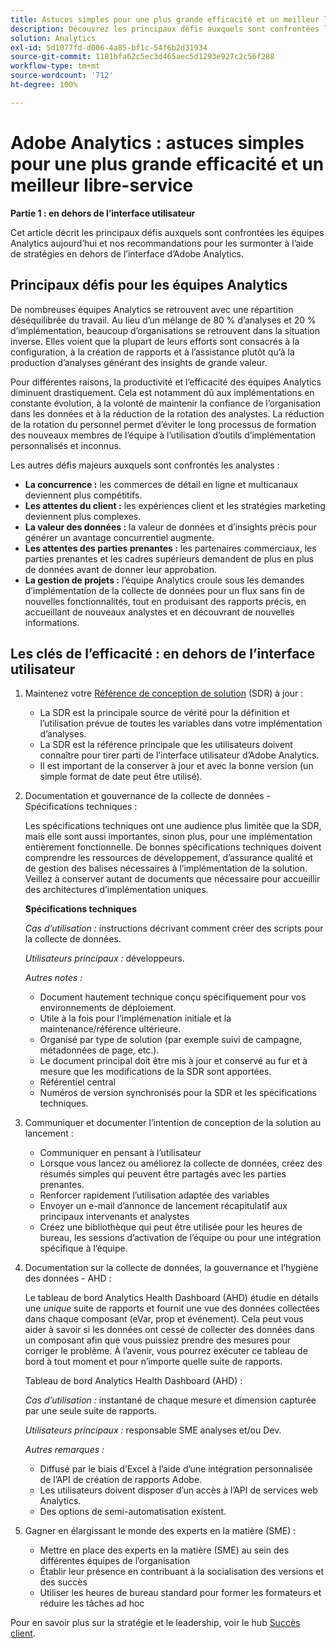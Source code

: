 ```yaml
---
title: Astuces simples pour une plus grande efficacité et un meilleur libre-service - Partie 1
description: Découvrez les principaux défis auxquels sont confrontées les équipes d’analyse et nos recommandations pour les surmonter à l’aide de stratégies en dehors de l’interface utilisateur d’Adobe Analytics.
solution: Analytics
exl-id: 5d1077fd-d006-4a85-bf1c-54f6b2d31934
source-git-commit: 1181bfa62c5ec3d465aec5d1293e927c2c56f288
workflow-type: tm+mt
source-wordcount: '712'
ht-degree: 100%

---
```


# Adobe Analytics : astuces simples pour une plus grande efficacité et un meilleur libre-service

**Partie 1 : en dehors de l’interface utilisateur**

Cet article décrit les principaux défis auxquels sont confrontées les équipes Analytics aujourd’hui et nos recommandations pour les surmonter à l’aide de stratégies en dehors de l’interface d’Adobe Analytics.

## Principaux défis pour les équipes Analytics

De nombreuses équipes Analytics se retrouvent avec une répartition déséquilibrée du travail. Au lieu d’un mélange de 80 % d’analyses et 20 % d’implémentation, beaucoup d’organisations se retrouvent dans la situation inverse. Elles voient que la plupart de leurs efforts sont consacrés à la configuration, à la création de rapports et à l’assistance plutôt qu’à la production d’analyses générant des insights de grande valeur.

Pour différentes raisons, la productivité et l’efficacité des équipes Analytics diminuent drastiquement. Cela est notamment dû aux implémentations en constante évolution, à la volonté de maintenir la confiance de l’organisation dans les données et à la réduction de la rotation des analystes. La réduction de la rotation du personnel permet d’éviter le long processus de formation des nouveaux membres de l’équipe à l’utilisation d’outils d’implémentation personnalisés et inconnus.

Les autres défis majeurs auxquels sont confrontés les analystes :

* **La concurrence :** les commerces de détail en ligne et multicanaux deviennent plus compétitifs.
* **Les attentes du client :** les expériences client et les stratégies marketing deviennent plus complexes.
* **La valeur des données :** la valeur de données et d’insights précis pour générer un avantage concurrentiel augmente.
* **Les attentes des parties prenantes :** les partenaires commerciaux, les parties prenantes et les cadres supérieurs demandent de plus en plus de données avant de donner leur approbation.
* **La gestion de projets :** l’équipe Analytics croule sous les demandes d’implémentation de la collecte de données pour un flux sans fin de nouvelles fonctionnalités, tout en produisant des rapports précis, en accueillant de nouveaux analystes et en découvrant de nouvelles informations.

## Les clés de l’efficacité : en dehors de l’interface utilisateur

1. Maintenez votre [Référence de conception de solution](/help/implementation/implementation-basics/creating-and-maintaining-an-sdr.md) (SDR) à jour :

   * La SDR est la principale source de vérité pour la définition et l’utilisation prévue de toutes les variables dans votre implémentation d’analyses.
   * La SDR est la référence principale que les utilisateurs doivent connaître pour tirer parti de l’interface utilisateur d’Adobe Analytics.
   * Il est important de la conserver à jour et avec la bonne version (un simple format de date peut être utilisé).

1. Documentation et gouvernance de la collecte de données - Spécifications techniques :

   Les spécifications techniques ont une audience plus limitée que la SDR, mais elle sont aussi importantes, sinon plus, pour une implémentation entièrement fonctionnelle. De bonnes spécifications techniques doivent comprendre les ressources de développement, d’assurance qualité et de gestion des balises nécessaires à l’implémentation de la solution. Veillez à conserver autant de documents que nécessaire pour accueillir des architectures d’implémentation uniques.

   **Spécifications techniques**

   _Cas d’utilisation :_ instructions décrivant comment créer des scripts pour la collecte de données.

   _Utilisateurs principaux :_ développeurs.

   _Autres notes :_

   * Document hautement technique conçu spécifiquement pour vos environnements de déploiement.
   * Utile à la fois pour l’implémenation initiale et la maintenance/référence ultérieure.
   * Organisé par type de solution (par exemple suivi de campagne, métadonnées de page, etc.).
   * Le document principal doit être mis à jour et conservé au fur et à mesure que les modifications de la SDR sont apportées.
   * Référentiel central
   * Numéros de version synchronisés pour la SDR et les spécifications techniques.

1. Communiquer et documenter l’intention de conception de la solution au lancement :

   * Communiquer en pensant à l’utilisateur
   * Lorsque vous lancez ou améliorez la collecte de données, créez des résumés simples qui peuvent être partagés avec les parties prenantes.
   * Renforcer rapidement l’utilisation adaptée des variables
   * Envoyer un e-mail d’annonce de lancement récapitulatif aux principaux intervenants et analystes
   * Créez une bibliothèque qui peut être utilisée pour les heures de bureau, les sessions d’activation de l’équipe ou pour une intégration spécifique à l’équipe.

1. Documentation sur la collecte de données, la gouvernance et l’hygiène des données - AHD :

   Le tableau de bord Analytics Health Dashboard (AHD) étudie en détails une _unique_ suite de rapports et fournit une vue des données collectées dans chaque composant (eVar, prop et événement). Cela peut vous aider à savoir si les données ont cessé de collecter des données dans un composant afin que vous puissiez prendre des mesures pour corriger le problème. À l’avenir, vous pourrez exécuter ce tableau de bord à tout moment et pour n’importe quelle suite de rapports.

   Tableau de bord Analytics Health Dashboard (AHD) :

   _Cas d’utilisation :_ instantané de chaque mesure et dimension capturée par une seule suite de rapports.

   _Utilisateurs principaux :_ responsable SME analyses et/ou Dev.

   _Autres remarques :_
   * Diffusé par le biais d’Excel à l’aide d’une intégration personnalisée de l’API de création de rapports Adobe.
   * Les utilisateurs doivent disposer d’un accès à l’API de services web Analytics.
   * Des options de semi-automatisation existent.

1. Gagner en élargissant le monde des experts en la matière (SME) :

   * Mettre en place des experts en la matière (SME) au sein des différentes équipes de l’organisation
   * Établir leur présence en contribuant à la socialisation des versions et des succès
   * Utiliser les heures de bureau standard pour former les formateurs et réduire les tâches ad hoc

Pour en savoir plus sur la stratégie et le leadership, voir le hub [Succès client](https://experienceleague.adobe.com/docs/customer-success/customer-success/overview.html?lang=fr).